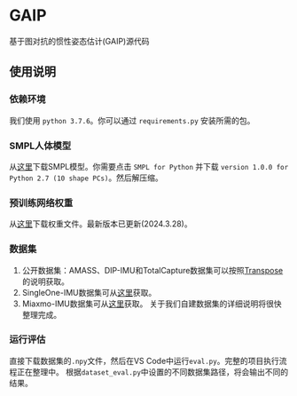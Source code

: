 # GAIP

基于图对抗的惯性姿态估计(GAIP)源代码

## 使用说明

### 依赖环境

我们使用 `python 3.7.6`。你可以通过 `requirements.py` 安装所需的包。

### SMPL人体模型

从[这里](https://smpl.is.tue.mpg.de/)下载SMPL模型。你需要点击 `SMPL for Python` 并下载 `version 1.0.0 for Python 2.7 (10 shape PCs)`。然后解压缩。

### 预训练网络权重

从[这里](https://drive.google.com/drive/folders/1ufzKzhfHsYxi-6UeefW3ufu4lFrVcprC?usp=sharing)下载权重文件。最新版本已更新(2024.3.28)。

### 数据集

1. 公开数据集：AMASS、DIP-IMU和TotalCapture数据集可以按照[Transpose](https://github.com/Xinyu-Yi/TransPose)的说明获取。
2. SingleOne-IMU数据集可从[这里](https://drive.google.com/drive/folders/1XYgswm7g_ijSmogk5Fbr3BoxFw8pG9B7?usp=sharing)获取。
3. Miaxmo-IMU数据集可从[这里](https://drive.google.com/drive/folders/13_W1M7mGwCVUJWew0oWnKKUv2dcagZ1I?usp=sharing)获取。
关于我们自建数据集的详细说明将很快整理完成。

### 运行评估

直接下载数据集的`.npy`文件，然后在VS Code中运行`eval.py`。完整的项目执行流程正在整理中。
根据`dataset_eval.py`中设置的不同数据集路径，将会输出不同的结果。
